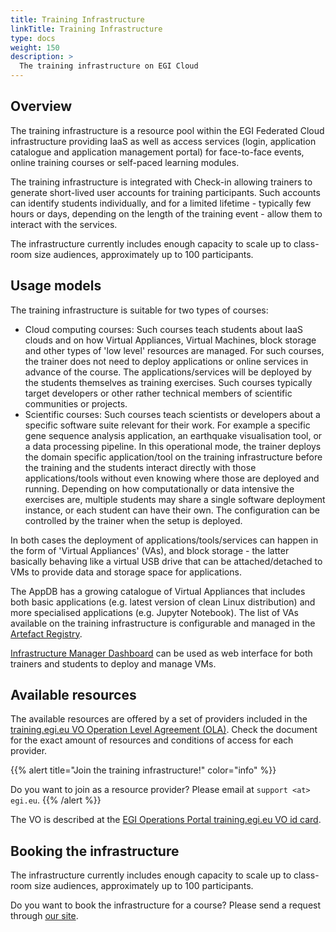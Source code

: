 ```yaml
---
title: Training Infrastructure
linkTitle: Training Infrastructure
type: docs
weight: 150
description: >
  The training infrastructure on EGI Cloud
---
```


## Overview

The training infrastructure is a resource pool within the EGI Federated
Cloud infrastructure providing IaaS as well as access services (login,
application catalogue and application management portal) for
face-to-face events, online training courses or self-paced learning
modules.

The training infrastructure is integrated with Check-in allowing
trainers to generate short-lived user accounts for training
participants. Such accounts can identify students individually, and for
a limited lifetime - typically few hours or days, depending on the
length of the training event - allow them to interact with the services.

The infrastructure currently includes enough capacity to scale up to
class-room size audiences, approximately up to 100 participants.

## Usage models

The training infrastructure is suitable for two types of courses:

- Cloud computing courses: Such courses teach students about IaaS
  clouds and on how Virtual Appliances, Virtual Machines, block
  storage and other types of 'low level' resources are managed. For
  such courses, the trainer does not need to deploy applications or
  online services in advance of the course. The applications/services
  will be deployed by the students themselves as training exercises.
  Such courses typically target developers or other rather technical
  members of scientific communities or projects.
- Scientific courses: Such courses teach scientists or developers
  about a specific software suite relevant for their work. For example
  a specific gene sequence analysis application, an earthquake
  visualisation tool, or a data processing pipeline. In this
  operational mode, the trainer deploys the domain specific
  application/tool on the training infrastructure before the training
  and the students interact directly with those applications/tools
  without even knowing where those are deployed and running. Depending
  on how computationally or data intensive the exercises are, multiple
  students may share a single software deployment instance, or each
  student can have their own. The configuration can be controlled by
  the trainer when the setup is deployed.

In both cases the deployment of applications/tools/services can happen
in the form of 'Virtual Appliances' (VAs), and block storage - the
latter basically behaving like a virtual USB drive that can be
attached/detached to VMs to provide data and storage space for
applications.

The AppDB has a growing catalogue of Virtual Appliances that includes
both basic applications (e.g. latest version of clean Linux
distribution) and more specialised applications (e.g. Jupyter Notebook).
The list of VAs available on the training infrastructure is configurable
and managed in the [Artefact Registry](https://registry.egi.eu/).

[Infrastructure Manager Dashboard](../compute/orchestration/im/dashboard/)
can be used as web interface for both trainers and students to deploy
and manage VMs.

## Available resources

The available resources are offered by a set of providers included in
the [training.egi.eu VO Operation Level Agreement
(OLA)](https://documents.egi.eu/document/2768). Check the document for
the exact amount of resources and conditions of access for each
provider.

{{% alert title="Join the training infrastructure!" color="info" %}}

Do you want to join as a resource provider? Please email at
`support <at> egi.eu`.
{{% /alert %}}

The VO is described at the [EGI Operations Portal training.egi.eu VO id
card](https://operations-portal.egi.eu/vo/view/voname/training.egi.eu).

## Booking the infrastructure

The infrastructure currently includes enough capacity to scale up to
class-room size audiences, approximately up to 100 participants.

Do you want to book the infrastructure for a course? Please send a
request through [our site](https://www.egi.eu/service/training-infrastructure/).
